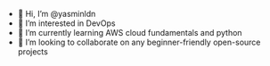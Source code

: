 - 👋 Hi, I’m @yasminldn
- 👀 I’m interested in DevOps  
- 🌱 I’m currently learning AWS cloud fundamentals and python
- 💞️ I’m looking to collaborate on any beginner-friendly open-source projects
  

<!---
yasminldn/yasminldn is a ✨ special ✨ repository because its `README.md` (this file) appears on your GitHub profile.
You can click the Preview link to take a look at your changes.
--->
